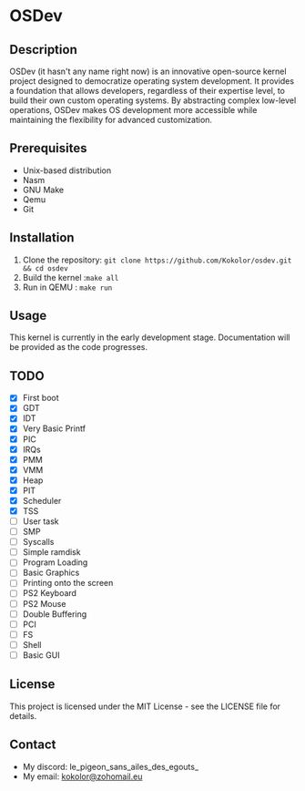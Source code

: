 # OSDev

## Description

OSDev (it hasn't any name right now) is an innovative open-source kernel project designed to democratize operating
system development. It provides a foundation that allows developers, regardless of their expertise level,
to build their own custom operating systems. By abstracting complex low-level operations, OSDev makes OS
development more accessible while maintaining the flexibility for advanced customization.

## Prerequisites

- Unix-based distribution
- Nasm
- GNU Make
- Qemu
- Git

## Installation

1. Clone the repository: `git clone https://github.com/Kokolor/osdev.git && cd osdev`
2. Build the kernel :`make all`
3. Run in QEMU : `make run`

## Usage

This kernel is currently in the early development stage. Documentation will be provided as the code progresses.

## TODO
- [x] First boot
- [x] GDT
- [x] IDT
- [x] Very Basic Printf
- [x] PIC
- [x] IRQs
- [x] PMM
- [x] VMM
- [x] Heap
- [x] PIT
- [x] Scheduler
- [x] TSS
- [ ] User task
- [ ] SMP
- [ ] Syscalls
- [ ] Simple ramdisk
- [ ] Program Loading
- [ ] Basic Graphics 
- [ ] Printing onto the screen
- [ ] PS2 Keyboard
- [ ] PS2 Mouse
- [ ] Double Buffering
- [ ] PCI
- [ ] FS
- [ ] Shell
- [ ] Basic GUI

## License
This project is licensed under the MIT License - see the LICENSE file for details.

## Contact
- My discord: le_pigeon_sans_ailes_des_egouts_
- My email: kokolor@zohomail.eu